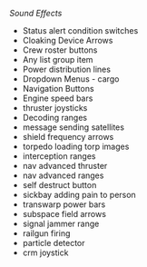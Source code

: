_Sound Effects_

- Status alert condition switches
- Cloaking Device Arrows
- Crew roster buttons
- Any list group item
- Power distribution lines
- Dropdown Menus - cargo
- Navigation Buttons
- Engine speed bars
- thruster joysticks
- Decoding ranges
- message sending satellites
- shield frequency arrows
- torpedo loading torp images
- interception ranges
- nav advanced thruster
- nav advanced ranges
- self destruct button
- sickbay adding pain to person
- transwarp power bars
- subspace field arrows
- signal jammer range
- railgun firing
- particle detector
- crm joystick

